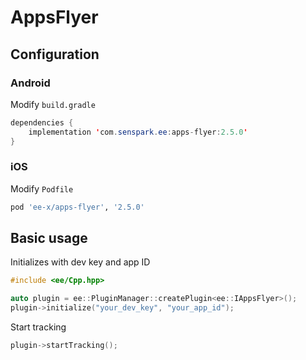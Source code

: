 # AppsFlyer
## Configuration
### Android
Modify `build.gradle`
```java
dependencies {
    implementation 'com.senspark.ee:apps-flyer:2.5.0'
}
```

### iOS
Modify `Podfile`
```ruby
pod 'ee-x/apps-flyer', '2.5.0'
```

## Basic usage
Initializes with dev key and app ID
```cpp
#include <ee/Cpp.hpp>

auto plugin = ee::PluginManager::createPlugin<ee::IAppsFlyer>();
plugin->initialize("your_dev_key", "your_app_id");
```

Start tracking
```cpp
plugin->startTracking();
```